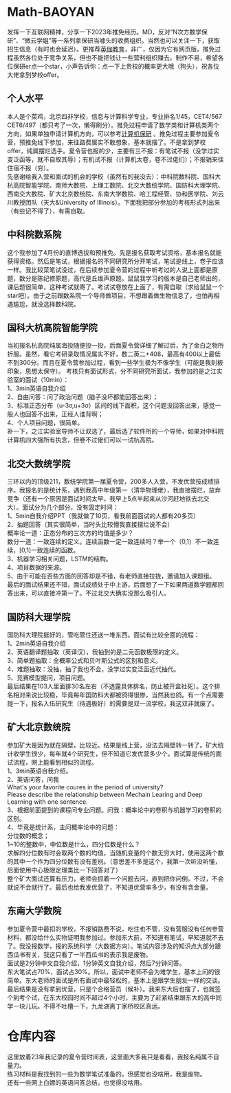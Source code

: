 # Math-BAOYAN  
发挥一下互联网精神，分享一下2023年推免经历。MD，反对“N次方数学保研”、“微云学姐”等一系列拿保研当噱头的收费组织。当然也可以关注一下，获取招生信息（有时也会延迟）。更推荐[英伽教育](https://www.peakcollege.cn/article/category/Summer_camp)，非广，仅因为它有网页版。推免过程虽然各位处于竞争关系，但也不能把钱让一些营利组织赚去。制作不易，希望各位保研er点一个star，小声告诉你：点一下上贵校的概率更大哦（狗头），祝各位大佬拿到梦校offer。  

## 个人水平  
本人是个菜鸡，北京四非学校，信息与计算科学专业，专业排名1/45，CET4/567 CET6/497（都只考了一次，懒得刷分）。推免过程申请了数学类和计算机类两个方向，如果单独申请计算机方向，可以参考[计算机保研](https://github.com/CS-BAOYAN/CS-BAOYAN-2022) 。推免过程主要参加夏令营，预推免线下参加，来往路费属实不敢想象，基本就摆了。不是拿到梦校offer，纯属摆烂选手。夏令营也报的少，主要有三不报：有笔试不报（没学过实变泛函等，就不自取其辱）；有机试不报（计算机太卷，卷不过佬们）；不报销来往住宿不报（穷）。  
先感谢给我入营和面试的机会的学校（虽然有的我没去）：中科院数科院、国科大杭高院智能学院、南师大数院、上理工数院、北交大数统学院、国防科大理学院、西南交大数院、矿大北京数统院、东南大学数院、哈工程经管、协和医学院、刘云川教授团队（天大&University of Illinois）。下面我把部分参加的考核形式列出来（有些记不得了），有需自取。  

## 中科院数系院  
这个我参加了4月份的直博选拔和预推免。先是报名获取考试资格，基本报名就能获得资格。然后是笔试，根据报名的不同研究所分开笔试，笔试是线上，卷子应该一样。我比较菜笔试没过，在后续参加夏令营的过程中听考过的人说上面都是原题，数分是陈纪修原题，高代是丘维声原题。鼠鼠我学习的版本是自己老师出的，课后题很简单，这种考试就寄了。考试试卷放在上面了，有需自取（求给鼠鼠一个star吧）。由于之前跟数系院一个导师做项目，不想跟着做生物信息了，也怕再相遇尴尬，就没选择数科院。  

## 国科大杭高院智能学院  
当初报名杭高院纯属海投随便投一投，后面夏令营详细了解过后，为了金白之物所折服。虽然，看它考研录取情况属实不好，数二英二+408，最高有400以上最低不到300分。而且在夏令营参加过程，看到一些学生极为不像学生（可能是我刻板印象，思想太保守）。
考核只有面试形式，分不同研究所面试，我参加的是之江实验室的面试（10min）：  
1、3min英语自我介绍  
2、自由问答：问了政治问题（脑子没坏都能回答出来）；  
3、标准正态分布（u-3σ,u+3σ）区间的线下面积，这个问题没回答出来，感觉一般人也回答不出来，正经人谁背啊；  
4、个人项目问题，很简单。  
补一下，之江实验室导师不让双选了，最后选了软件所的一个导师，如果对中科院计算机四大强所有执念，但卷不过佬们可以一试杭高院。  

## 北交大数统学院  
三环以内的顶级211，数统学院第一届夏令营，200多人入营，不发优营按成绩排序。我报名的是统计系，遇到我高中年级第一（清华物理佬），我直接摆烂，放弃竞争（还有一个原因是面试时间太早，我早上5点半起来从沙河赶地铁去北交大）。面试分为几个部分，没有固定时间：  
1、5min自我介绍PPT（我就做了10页，看我前面面试的人都有20多页）  
2、抽题回答（其实很简单，当时头比较懵我直接摆烂说不会）  
概率论一道：正态分布的三次方的均值是多少？  
数分一道：一致连续的定义。连续函数一定一致连续吗？举一个（0,1）不一致连续，[0,1]一致连续的函数。  
3、机器学习相关问题，LSTM的结构。  
4、项目数据的来源。  
5、由于可能在否些方面的回答却是不错，有老师直接拉拢，邀请加入课题组。  
最后的面试结果还不错，面试成绩处于中上游，后面想了一下如果两道数学题都回答出来，可以直接冲第一了。不过北交大确实没那么吸引人。   
## 国防科大理学院  
国防科大理院挺好的，管吃管住还送一堆东西。面试有比较全面的流程：  
1、2min英语自我介绍  
2、英语翻译题抽取（英译汉），我抽到的是二元函数极限的定义。  
3、简单题抽取：全概率公式和贝叶斯公式的区别和意义。  
4、难题抽取：没抽，抽了我也不会，没学过实变泛函近代抽代。  
5、竞赛模型提问，项目问题。  
最后结果在103人里面排30名左右（不透露具体排名，防止被开盒社死）。这个排名相对来说比较稳，毕竟每年国防科大都被鸽得很惨，当然我也鸽。有一个点需要提一下，报名入伍研究生（待遇极好）的需要是双一流学校，我这双非就废了。  

## 矿大北京数统院  
参加矿大是因为就在隔壁，比较近。结果是线上营，没法去隔壁转一转了。矿大统计收学生很少，每年就4个研究生，但不知道它发优营多少个。面试算是传统的面试流程，网上能看到相似的流程。  
1、3min英语自我介绍。  
2、英语问答，问我  
What's your favorite coures in the period of university?   
Please describe the relationship between Mechain Learing and Deep Learning with one sentence.  
3、根据前面提到的课程问专业问题。问我：概率论中的卷积与机器学习的卷积的区别。  
4、毕竟是统计系，主问概率论中的问题：  
分位数的概念；  
1~10的整数中，中位数是什么，四分位数是什么？  
求解四分位数有时会取两个数的均值，当随机变量的个数无穷大时，使用这两个数的其中一个作为四分位数有没有差别。（意思差不多是这个，我第一次听没听懂，后面使用中心极限定理类比一下回答对了）  
整个矿大面试还算有压力，老师会抓着一个问题去问，直到把你问倒。不过，不会就说不会就行了。最后也给我发优营了，不知道优营率多少，有没有含金量。  

## 东南大学数院  
参加夏令营中最扣的学校，不报销路费不说，吃住也不管，没有营服没有任何参营材料，都没给什么实物证明我参加过。参加东大前，不知道有笔试，早知道就不去了。我没报数学，报的系统科学（大数据方向）。笔试内容涉及的知识点大部分跟西瓜书有关，我这只看了一半西瓜书的表示我是废物。  
面试是2分钟中文自我介绍，1分钟英文自我介绍，然后7分钟问答。  
东大笔试占70%，面试占30%。所以，面试中老师不会为难学生，基本上问的很简单。东大老师的面试是所有面试中最轻松的，基本上是跟学生朋友一样的交谈。最后结果是没有拿到优营，只是个合格营员（候补）。我来东大后也摆了，也就签个到考个试，在东大校园时间不超过4个小时，主要为了赶紧结束跟东大的高中同学一块儿玩。不得不吐槽一下，九龙湖离丁家桥校区真远。  

# 仓库内容  
这里放着23年我记录的夏令营时间表，这里面大多我只是看看，我报名纯属不自量力。    
练习材料是我找到的一些为数学笔试准备的，但感觉也没啥用，我是废物。  
还有一些网上白嫖的英语问答总结，也觉得没啥用。  
